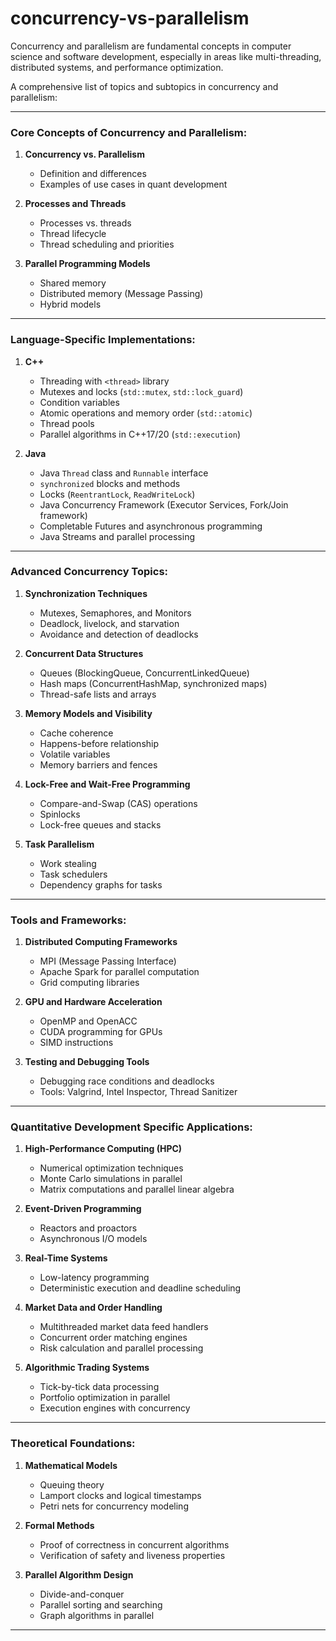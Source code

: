 # concurrency-vs-parallelism
Concurrency and parallelism are fundamental concepts in computer science and software development, especially in areas like multi-threading, distributed systems, and performance optimization.

A comprehensive list of topics and subtopics in concurrency and parallelism:

---

### Core Concepts of Concurrency and Parallelism:
1. **Concurrency vs. Parallelism**
   - Definition and differences
   - Examples of use cases in quant development

2. **Processes and Threads**
   - Processes vs. threads
   - Thread lifecycle
   - Thread scheduling and priorities

3. **Parallel Programming Models**
   - Shared memory
   - Distributed memory (Message Passing)
   - Hybrid models

---

### Language-Specific Implementations:
1. **C++**
   - Threading with `<thread>` library
   - Mutexes and locks (`std::mutex`, `std::lock_guard`)
   - Condition variables
   - Atomic operations and memory order (`std::atomic`)
   - Thread pools
   - Parallel algorithms in C++17/20 (`std::execution`)

2. **Java**
   - Java `Thread` class and `Runnable` interface
   - `synchronized` blocks and methods
   - Locks (`ReentrantLock`, `ReadWriteLock`)
   - Java Concurrency Framework (Executor Services, Fork/Join framework)
   - Completable Futures and asynchronous programming
   - Java Streams and parallel processing

---

### Advanced Concurrency Topics:
1. **Synchronization Techniques**
   - Mutexes, Semaphores, and Monitors
   - Deadlock, livelock, and starvation
   - Avoidance and detection of deadlocks

2. **Concurrent Data Structures**
   - Queues (BlockingQueue, ConcurrentLinkedQueue)
   - Hash maps (ConcurrentHashMap, synchronized maps)
   - Thread-safe lists and arrays

3. **Memory Models and Visibility**
   - Cache coherence
   - Happens-before relationship
   - Volatile variables
   - Memory barriers and fences

4. **Lock-Free and Wait-Free Programming**
   - Compare-and-Swap (CAS) operations
   - Spinlocks
   - Lock-free queues and stacks

5. **Task Parallelism**
   - Work stealing
   - Task schedulers
   - Dependency graphs for tasks

---

### Tools and Frameworks:
1. **Distributed Computing Frameworks**
   - MPI (Message Passing Interface)
   - Apache Spark for parallel computation
   - Grid computing libraries

2. **GPU and Hardware Acceleration**
   - OpenMP and OpenACC
   - CUDA programming for GPUs
   - SIMD instructions

3. **Testing and Debugging Tools**
   - Debugging race conditions and deadlocks
   - Tools: Valgrind, Intel Inspector, Thread Sanitizer

---

### Quantitative Development Specific Applications:
1. **High-Performance Computing (HPC)**
   - Numerical optimization techniques
   - Monte Carlo simulations in parallel
   - Matrix computations and parallel linear algebra

2. **Event-Driven Programming**
   - Reactors and proactors
   - Asynchronous I/O models

3. **Real-Time Systems**
   - Low-latency programming
   - Deterministic execution and deadline scheduling

4. **Market Data and Order Handling**
   - Multithreaded market data feed handlers
   - Concurrent order matching engines
   - Risk calculation and parallel processing

5. **Algorithmic Trading Systems**
   - Tick-by-tick data processing
   - Portfolio optimization in parallel
   - Execution engines with concurrency

---

### Theoretical Foundations:
1. **Mathematical Models**
   - Queuing theory
   - Lamport clocks and logical timestamps
   - Petri nets for concurrency modeling

2. **Formal Methods**
   - Proof of correctness in concurrent algorithms
   - Verification of safety and liveness properties

3. **Parallel Algorithm Design**
   - Divide-and-conquer
   - Parallel sorting and searching
   - Graph algorithms in parallel

---
